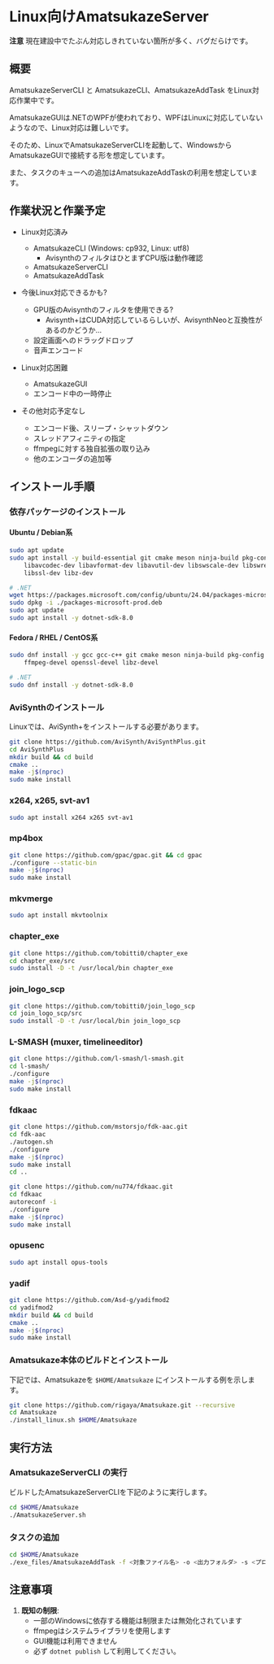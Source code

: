 # Linux向けAmatsukazeServer

**注意**
現在建設中でたぶん対応しきれていない箇所が多く、バグだらけです。

## 概要

AmatsukazeServerCLI と AmatsukazeCLI、AmatsukazeAddTask をLinux対応作業中です。

AmatsukazeGUIは.NETのWPFが使われており、WPFはLinuxに対応していないようなので、Linux対応は難しいです。

そのため、LinuxでAmatsukazeServerCLIを起動して、WindowsからAmatsukazeGUIで接続する形を想定しています。

また、タスクのキューへの追加はAmatsukazeAddTaskの利用を想定しています。

## 作業状況と作業予定

- Linux対応済み
  - AmatsukazeCLI (Windows: cp932, Linux: utf8)
    - AvisynthのフィルタはひとまずCPU版は動作確認
  - AmatsukazeServerCLI
  - AmatsukazeAddTask

- 今後Linux対応できるかも?
  - GPU版のAvisynthのフィルタを使用できる?
    - Avisynth+はCUDA対応しているらしいが、AvisynthNeoと互換性があるのかどうか…
  - 設定画面へのドラッグドロップ
  - 音声エンコード

- Linux対応困難
  - AmatsukazeGUI
  - エンコード中の一時停止

- その他対応予定なし
  - エンコード後、スリープ・シャットダウン
  - スレッドアフィニティの指定
  - ffmpegに対する独自拡張の取り込み
  - 他のエンコーダの追加等


## インストール手順


### 依存パッケージのインストール

#### Ubuntu / Debian系

```bash
sudo apt update
sudo apt install -y build-essential git cmake meson ninja-build pkg-config \
    libavcodec-dev libavformat-dev libavutil-dev libswscale-dev libswresample-dev \
    libssl-dev libz-dev

# .NET
wget https://packages.microsoft.com/config/ubuntu/24.04/packages-microsoft-prod.deb -O packages-microsoft-prod.deb
sudo dpkg -i ./packages-microsoft-prod.deb
sudo apt update
sudo apt install -y dotnet-sdk-8.0
```

#### Fedora / RHEL / CentOS系

```bash
sudo dnf install -y gcc gcc-c++ git cmake meson ninja-build pkg-config \
    ffmpeg-devel openssl-devel libz-devel

# .NET
sudo dnf install -y dotnet-sdk-8.0
```

### AviSynthのインストール

Linuxでは、AviSynth+をインストールする必要があります。

```bash
git clone https://github.com/AviSynth/AviSynthPlus.git
cd AviSynthPlus
mkdir build && cd build
cmake ..
make -j$(nproc)
sudo make install
```

### x264, x265, svt-av1

```bash
sudo apt install x264 x265 svt-av1
```

### mp4box

```bash
git clone https://github.com/gpac/gpac.git && cd gpac
./configure --static-bin
make -j$(nproc)
sudo make install
```

### mkvmerge

```bash
sudo apt install mkvtoolnix
```

### chapter_exe

```bash
git clone https://github.com/tobitti0/chapter_exe
cd chapter_exe/src
sudo install -D -t /usr/local/bin chapter_exe
```

### join_logo_scp

```bash
git clone https://github.com/tobitti0/join_logo_scp
cd join_logo_scp/src
sudo install -D -t /usr/local/bin join_logo_scp
```

### L-SMASH (muxer, timelineeditor)

```bash
git clone https://github.com/l-smash/l-smash.git
cd l-smash/
./configure
make -j$(nproc)
sudo make install
```

### fdkaac

```bash
git clone https://github.com/mstorsjo/fdk-aac.git
cd fdk-aac
./autogen.sh
./configure
make -j$(nproc)
sudo make install
cd ..

git clone https://github.com/nu774/fdkaac.git
cd fdkaac
autoreconf -i
./configure
make -j$(nproc)
sudo make install
```

### opusenc

```bash
sudo apt install opus-tools
```

### yadif

```bash
git clone https://github.com/Asd-g/yadifmod2
cd yadifmod2
mkdir build && cd build
cmake ..
make -j$(nproc)
sudo make install
```

### Amatsukaze本体のビルドとインストール

下記では、Amatsukazeを ```$HOME/Amatsukaze``` にインストールする例を示します。

```bash
git clone https://github.com/rigaya/Amatsukaze.git --recursive
cd Amatsukaze
./install_linux.sh $HOME/Amatsukaze
```

## 実行方法

### AmatsukazeServerCLI の実行

ビルドしたAmatsukazeServerCLIを下記のように実行します。

```bash
cd $HOME/Amatsukaze
./AmatsukazeServer.sh
```

### タスクの追加

```bash
cd $HOME/Amatsukaze
./exe_files/AmatsukazeAddTask -f <対象ファイル名> -o <出力フォルダ> -s <プロファイル名>
```


## 注意事項

1. **既知の制限**:
   - 一部のWindowsに依存する機能は制限または無効化されています
   - ffmpegはシステムライブラリを使用します
   - GUI機能は利用できません
   - 必ず ```dotnet publish``` して利用してください。
   